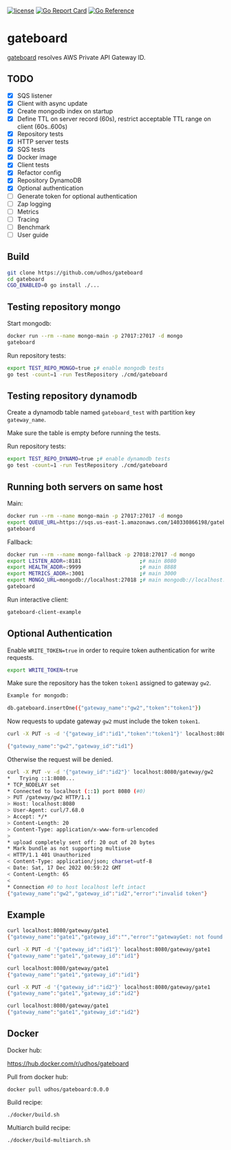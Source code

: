 [![license](http://img.shields.io/badge/license-MIT-blue.svg)](https://github.com/udhos/gateboard/blob/main/LICENSE)
[![Go Report Card](https://goreportcard.com/badge/github.com/udhos/gateboard)](https://goreportcard.com/report/github.com/udhos/gateboard)
[![Go Reference](https://pkg.go.dev/badge/github.com/udhos/gateboard.svg)](https://pkg.go.dev/github.com/udhos/gateboard)

# gateboard

[gateboard](https://github.com/udhos/gateboard) resolves AWS Private API Gateway ID.

## TODO

- [X] SQS listener
- [X] Client with async update
- [X] Create mongodb index on startup
- [X] Define TTL on server record (60s), restrict acceptable TTL range on client (60s..600s)
- [X] Repository tests
- [X] HTTP server tests
- [X] SQS tests
- [X] Docker image
- [X] Client tests
- [X] Refactor config
- [X] Repository DynamoDB
- [X] Optional authentication
- [ ] Generate token for optional authentication
- [ ] Zap logging
- [ ] Metrics
- [ ] Tracing
- [ ] Benchmark
- [ ] User guide

## Build

```bash
git clone https://github.com/udhos/gateboard
cd gateboard
CGO_ENABLED=0 go install ./...
```

## Testing repository mongo

Start mongodb:

```bash
docker run --rm --name mongo-main -p 27017:27017 -d mongo
gateboard
```

Run repository tests:

```bash
export TEST_REPO_MONGO=true ;# enable mongodb tests
go test -count=1 -run TestRepository ./cmd/gateboard
```

## Testing repository dynamodb

Create a dynamodb table named `gateboard_test` with partition key `gateway_name`.

Make sure the table is empty before running the tests.

Run repository tests:

```bash
export TEST_REPO_DYNAMO=true ;# enable dynamodb tests
go test -count=1 -run TestRepository ./cmd/gateboard
```

## Running both servers on same host

Main:

```bash
docker run --rm --name mongo-main -p 27017:27017 -d mongo
export QUEUE_URL=https://sqs.us-east-1.amazonaws.com/140330866198/gateboard
gateboard
```

Fallback:

```bash
docker run --rm --name mongo-fallback -p 27018:27017 -d mongo
export LISTEN_ADDR=:8181                   ;# main 8080
export HEALTH_ADDR=:9999                   ;# main 8888
export METRICS_ADDR=:3001                  ;# main 3000
export MONGO_URL=mongodb://localhost:27018 ;# main mongodb://localhost:27017
gateboard
```

Run interactive client:

```bash
gateboard-client-example
```

## Optional Authentication

Enable `WRITE_TOKEN=true` in order to require token authentication for write requests.

```bash
export WRITE_TOKEN=true
```

Make sure the repository has the token `token1` assigned to gateway `gw2`.

```bash
Example for mongodb:

db.gateboard.insertOne({"gateway_name":"gw2","token":"token1"})
```

Now requests to update gateway `gw2` must include the token `token1`.


```bash
curl -X PUT -s -d '{"gateway_id":"id1","token":"token1"}' localhost:8080/gateway/gw2

{"gateway_name":"gw2","gateway_id":"id1"}
```

Otherwise the request will be denied.

```bash
curl -X PUT -v -d '{"gateway_id":"id2"}' localhost:8080/gateway/gw2
*   Trying ::1:8080...
* TCP_NODELAY set
* Connected to localhost (::1) port 8080 (#0)
> PUT /gateway/gw2 HTTP/1.1
> Host: localhost:8080
> User-Agent: curl/7.68.0
> Accept: */*
> Content-Length: 20
> Content-Type: application/x-www-form-urlencoded
> 
* upload completely sent off: 20 out of 20 bytes
* Mark bundle as not supporting multiuse
< HTTP/1.1 401 Unauthorized
< Content-Type: application/json; charset=utf-8
< Date: Sat, 17 Dec 2022 00:59:22 GMT
< Content-Length: 65
< 
* Connection #0 to host localhost left intact
{"gateway_name":"gw2","gateway_id":"id2","error":"invalid token"}
```

## Example

```bash
curl localhost:8080/gateway/gate1
{"gateway_name":"gate1","gateway_id":"","error":"gatewayGet: not found: repository gateway not found error"}

curl -X PUT -d '{"gateway_id":"id1"}' localhost:8080/gateway/gate1
{"gateway_name":"gate1","gateway_id":"id1"}

curl localhost:8080/gateway/gate1
{"gateway_name":"gate1","gateway_id":"id1"}

curl -X PUT -d '{"gateway_id":"id2"}' localhost:8080/gateway/gate1
{"gateway_name":"gate1","gateway_id":"id2"}

curl localhost:8080/gateway/gate1
{"gateway_name":"gate1","gateway_id":"id2"}
```

## Docker

Docker hub:

https://hub.docker.com/r/udhos/gateboard

Pull from docker hub:

```
docker pull udhos/gateboard:0.0.0
```

Build recipe:

```
./docker/build.sh
```

Multiarch build recipe:

```
./docker/build-multiarch.sh
```
